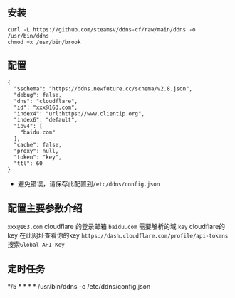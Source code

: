 ## 安装
```
curl -L https://github.com/steamsv/ddns-cf/raw/main/ddns -o /usr/bin/ddns
chmod +x /usr/bin/brook
```

## 配置
```
{
  "$schema": "https://ddns.newfuture.cc/schema/v2.8.json",
  "debug": false,
  "dns": "cloudflare",
  "id": "xxx@163.com",
  "index4": "url:https://www.clientip.org",
  "index6": "default",
  "ipv4": [
    "baidu.com"
  ],
  "cache": false,
  "proxy": null,
  "token": "key",
  "ttl": 60
}
```

- 避免错误，请保存此配置到`/etc/ddns/config.json`

## 配置主要参数介绍

`xxx@163.com` cloudflare 的登录邮箱
`baidu.com`   需要解析的域
`key` cloudflare的key
在此网址查看你的key `https://dash.cloudflare.com/profile/api-tokens` 搜索`Global API Key`

## 定时任务

*/5 * * * * /usr/bin/ddns -c /etc/ddns/config.json
